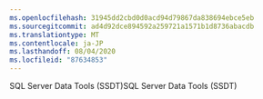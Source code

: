 ```yaml
---
ms.openlocfilehash: 31945dd2cbd0d0acd94d79867da838694ebce5eb
ms.sourcegitcommit: ad4d92dce894592a259721a1571b1d8736abacdb
ms.translationtype: MT
ms.contentlocale: ja-JP
ms.lasthandoff: 08/04/2020
ms.locfileid: "87634853"
---
```

 <span data-ttu-id="a8ddb-101">SQL Server Data Tools (SSDT)</span><span class="sxs-lookup"><span data-stu-id="a8ddb-101">SQL Server Data Tools (SSDT)</span></span> 